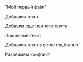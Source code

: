 "Мой первый файл"  

Добавили текст

Добавим еще немного текста

Локальный текст

Добавили текст в ветке my_branch

Разрешаем конфликт
